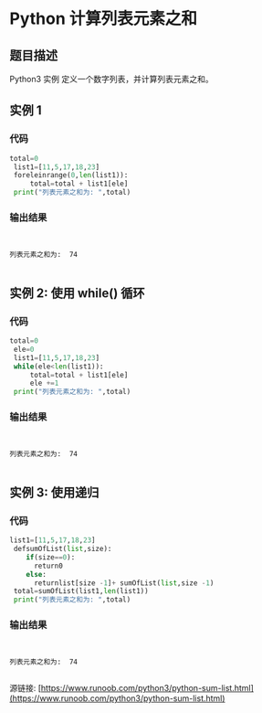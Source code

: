 # Python 计算列表元素之和

## 题目描述
Python3 实例
定义一个数字列表，并计算列表元素之和。

## 实例 1
### 代码
```python
total=0
 list1=[11,5,17,18,23]
 foreleinrange(0,len(list1)):
     total=total + list1[ele]
 print("列表元素之和为: ",total)
```
### 输出结果
```

列表元素之和为:  74

```
## 实例 2: 使用  while() 循环
### 代码
```python
total=0
 ele=0
 list1=[11,5,17,18,23]
 while(ele<len(list1)):
     total=total + list1[ele]
     ele +=1
 print("列表元素之和为: ",total)
```
### 输出结果
```

列表元素之和为:  74

```
## 实例 3: 使用递归
### 代码
```python
list1=[11,5,17,18,23]
 defsumOfList(list,size):
    if(size==0):
      return0
    else:
      returnlist[size -1]+ sumOfList(list,size -1)
 total=sumOfList(list1,len(list1))
 print("列表元素之和为: ",total)
```
### 输出结果
```

列表元素之和为:  74

```
源链接: [https://www.runoob.com/python3/python-sum-list.html](https://www.runoob.com/python3/python-sum-list.html)